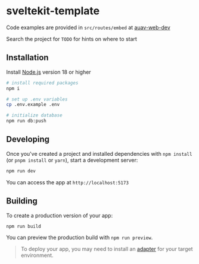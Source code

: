 # sveltekit-template

Code examples are provided in `src/routes/embed` at [auav-web-dev](https://github.com/liraymond04/auav-web-dev)

Search the project for `TODO` for hints on where to start

## Installation

Install [Node.js](https://nodejs.org/en) version 18 or higher

```sh
# install required packages
npm i
```

```sh
# set up .env variables
cp .env.example .env
```

```sh
# initialize database
npm run db:push
```

## Developing

Once you've created a project and installed dependencies with `npm install` (or `pnpm install` or `yarn`), start a development server:

```sh
npm run dev
```

You can access the app at `http://localhost:5173`

## Building

To create a production version of your app:

```sh
npm run build
```

You can preview the production build with `npm run preview`.

> To deploy your app, you may need to install an [adapter](https://svelte.dev/docs/kit/adapters) for your target environment.
